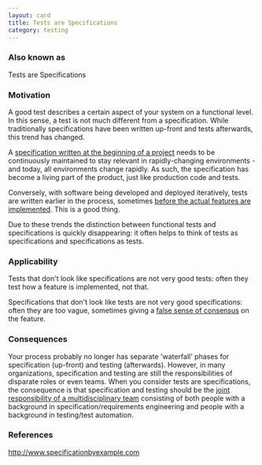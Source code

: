 ```yaml
---
layout: card
title: Tests are Specifications
category: testing
---
```


### Also known as

Tests are Specifications

### Motivation

A good test describes a certain aspect of your system on a functional level. In this sense, a test is not much different from a specification. While traditionally specifications have been written up-front and tests afterwards, this trend has changed.

A [specification written at the beginning of a project](acceptance-criteria) needs to be continuously maintained to stay relevant in rapidly-changing environments - and today, all environments change rapidly. As such, the specification has become a living part of the product, just like production code and tests.

Conversely, with software being developed and deployed iteratively, tests are written earlier in the process, sometimes [before the actual features are implemented](definition-of-ready). This is a good thing.

Due to these trends the distinction between functional tests and specifications is quickly disappearing: it often helps to think of tests as specifications and specifications as tests.

### Applicability

Tests that don't look like specifications are not very good tests: often they test how a feature is implemented, not that.

Specifications that don't look like tests are not very good specifications: often they are too vague, sometimes giving a [false sense of consensus](shared-design-understanding) on the feature.

### Consequences

Your process probably no longer has separate 'waterfall' phases for specification (up-front) and testing (afterwards). However, in many organizations, specification and testing are still the responsibilities of disparate roles or even teams. When you consider tests are specifications, the consequence is that specification and testing should be the [joint responsibility of a multidisciplinary team](testing-is-shared-responsibility) consisting of both people with a background in specification/requirements engineering and people with a background in testing/test automation.

### References

http://www.specificationbyexample.com


